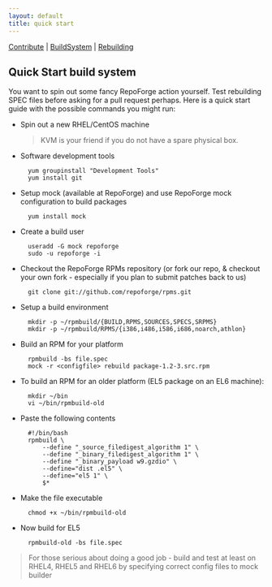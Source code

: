 ```yaml
---
layout: default
title: quick start
---
```

[Contribute](index.html) | [BuildSystem](quickstart.html) | [Rebuilding](rebuild.html)  

## Quick Start build system ##

You want to spin out some fancy RepoForge action yourself. Test rebuilding SPEC files before asking for a pull request perhaps. Here is a quick start guide with the possible commands you might run:

* Spin out a new RHEL/CentOS machine

	> KVM is your friend if you do not have a spare physical box.

* Software development tools

        yum groupinstall "Development Tools"
        yum install git

* Setup mock (available at RepoForge) and use RepoForge mock configuration to build packages

        yum install mock

* Create a build user

        useradd -G mock repoforge
        sudo -u repoforge -i

* Checkout the RepoForge RPMs repository (or fork our repo, & checkout your own fork - especially if you plan to submit patches back to us)

        git clone git://github.com/repoforge/rpms.git

* Setup a build environment

        mkdir -p ~/rpmbuild/{BUILD,RPMS,SOURCES,SPECS,SRPMS}
        mkdir -p ~/rpmbuild/RPMS/{i386,i486,i586,i686,noarch,athlon}

* Build an RPM for your platform

        rpmbuild -bs file.spec
        mock -r <configfile> rebuild package-1.2-3.src.rpm
	
* To build an RPM for an older platform (EL5 package on an EL6 machine):

        mkdir ~/bin
        vi ~/bin/rpmbuild-old

* Paste the following contents

        #!/bin/bash
        rpmbuild \
            --define "_source_filedigest_algorithm 1" \
            --define "_binary_filedigest_algorithm 1" \
            --define "_binary_payload w9.gzdio" \
            --define="dist .el5" \
            --define="el5 1" \
            $*

* Make the file executable

        chmod +x ~/bin/rpmbuild-old

* Now build for EL5

        rpmbuild-old -bs file.spec

> For those serious about doing a good job - build and test at least on RHEL4, RHEL5 and RHEL6 by specifying correct config files to mock builder
